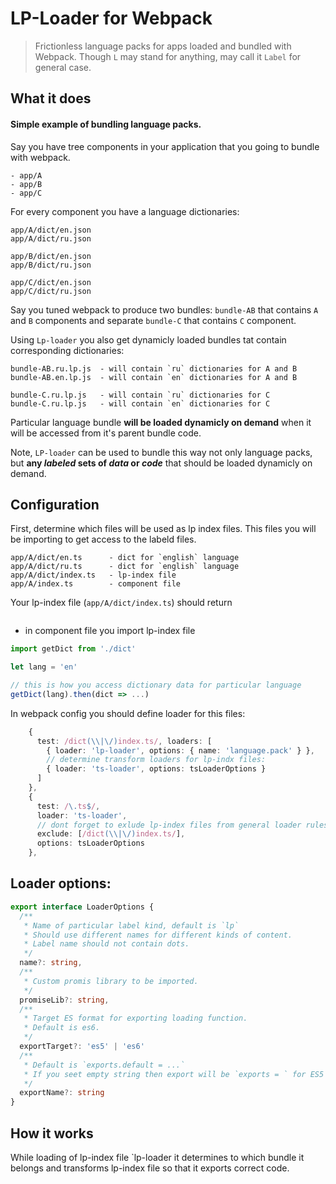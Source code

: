 # LP-Loader for Webpack

> Frictionless language packs for apps loaded and bundled with Webpack. Though `L` may stand for anything, may call it `Label` for general case.

## What it does

#### Simple example of bundling language packs.

Say you have tree components in your application that you going to bundle with webpack.

```
- app/A
- app/B
- app/C
```
For every component you have a language dictionaries:

```
app/A/dict/en.json
app/A/dict/ru.json

app/B/dict/en.json
app/B/dict/ru.json

app/C/dict/en.json
app/C/dict/ru.json
```

Say you tuned webpack to produce two bundles: `bundle-AB` that contains `A` and `B` components and separate `bundle-C` that contains `C` component.

Using `Lp-loader` you also get dynamicly loaded bundles tat contain corresponding dictionaries:

```
bundle-AB.ru.lp.js  - will contain `ru` dictionaries for A and B
bundle-AB.en.lp.js  - will contain `en` dictionaries for A and B

bundle-C.ru.lp.js   - will contain `ru` dictionaries for C
bundle-C.ru.lp.js   - will contain `en` dictionaries for C
```

Particular language bundle **will be loaded dynamicly on demand** when it will be accessed from it's parent bundle code.

Note, `LP-loader` can be used to bundle this way not only language packs, but **any *labeled* sets of *data* or *code*** that should be loaded dynamicly on demand.

## Configuration

First, determine which files will be used as lp index files. This files you will be importing to get access to the labeld files.

```
app/A/dict/en.ts      - dict for `english` language
app/A/dict/ru.ts      - dict for `english` language
app/A/dict/index.ts   - lp-index file
app/A/index.ts        - component file
```

Your lp-index file (`app/A/dict/index.ts`) should return

```
```

- in component file you import lp-index file

```ts
import getDict from './dict'

let lang = 'en'

// this is how you access dictionary data for particular language
getDict(lang).then(dict => ...)
```

In webpack config you should define loader for this files:

```ts
    {
      test: /dict(\\|\/)index.ts/, loaders: [
        { loader: 'lp-loader', options: { name: 'language.pack' } },
        // determine transform loaders for lp-indx files:
        { loader: 'ts-loader', options: tsLoaderOptions }
      ]
    },
    {
      test: /\.ts$/,
      loader: 'ts-loader',
      // dont forget to exlude lp-index files from general loader rules:
      exclude: [/dict(\\|\/)index.ts/], 
      options: tsLoaderOptions
    },
```

## Loader options:

```ts
export interface LoaderOptions {
  /**
   * Name of particular label kind, default is `lp`
   * Should use different names for different kinds of content.
   * Label name should not contain dots.
   */
  name?: string,
  /**
   * Custom promis library to be imported. 
   */
  promiseLib?: string,
  /**
   * Target ES format for exporting loading function.
   * Default is es6.
   */
  exportTarget?: 'es5' | 'es6'
  /**
   * Default is `exports.default = ...`
   * If you seet empty string then export will be `exports = ` for ES5 format
   */
  exportName?: string
}
```

## How it works

While loading of lp-index file `lp-loader it determines to which bundle it belongs and transforms lp-index file so that it exports correct code.
